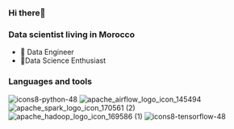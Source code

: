 ### Hi there👋

### Data scientist living in Morocco

- 🔭 Data Engineer
- 🏃Data Science  Enthusiast







### Languages and tools


![icons8-python-48](https://user-images.githubusercontent.com/58523013/221417280-751e24db-4426-47ca-90a4-ac894b17f26a.png) ![apache_airflow_logo_icon_145494](https://user-images.githubusercontent.com/58523013/221417817-bb34dd0d-3c17-4382-8ec7-f9ddbe2ad962.png) ![apache_spark_logo_icon_170561 (2)](https://user-images.githubusercontent.com/58523013/221417961-5adaaa0f-40f6-4ece-b305-ba6e67908716.png) ![apache_hadoop_logo_icon_169586 (1)](https://user-images.githubusercontent.com/58523013/221418039-1604ce94-51a8-4003-8d94-ad0430b264cc.png) ![icons8-tensorflow-48](https://user-images.githubusercontent.com/58523013/221426120-cd2c9834-f2ee-4ad0-8b3a-abb17cdb3d17.png)







